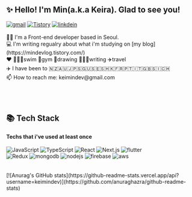 
## ✨ Hello! I'm Min(a.k.a Keira). Glad to see you!
<div align="left">
<a href="mailto:keimindev@gmail.com"><img alt="gmail" src ="https://img.shields.io/badge/Gmail-d14836?style=flat-square&logo=Gmail&logoColor=white&link=mailto:keimindev@gmail.com"/></a>
<a href="https://mindevlog.tistory.com/"><img alt="Tistory" src ="https://img.shields.io/badge/-Tistory-000000.svg?style=flat-square&logo=Tistory&logoColor=white"/></a>
<a href="https://www.linkedin.com/in/keira-min00/"><img alt="linkdein" src ="https://img.shields.io/badge/Linkedin-%230077b5.svg?style=flat-square&logo=linkedin&logoColor=white"/></a>
</div>
<br/>
👩🏻 I'm a Front-end developer based in Seoul.<br/>
💻 I'm writing regualry about what i'm studying on [my blog](https://mindevlog.tistory.com/)<br/>
❤️ 🏊🏻‍♀️swim 🏃gym 🎨drawing 👩🏻‍💻writing ✈️travel<br/>
✈️ I have been to 🇳🇿🇦🇺🇯🇵🇸🇬🇺🇸🇪🇸🇭🇰🇫🇷🇵🇹🇮🇹🇬🇧🇸🇮🇨🇭<br/>
📫 How to reach me: keimindev@gmail.com<br/>

<br/>
<br/>
<br/>


## 📚 Tech Stack 
#### Techs that i've used at least once
<div align="left">
<img alt="JavaScript" src ="https://img.shields.io/badge/-JavaScript-f7df1e.svg?&style=for-the-badge&logo=Javascript&logoColor=white"/>
<img alt="TypeScript" src ="https://img.shields.io/badge/-TypeScript-3178C6.svg?&style=for-the-badge&logo=Typescript&logoColor=white"/>
<img alt="React" src ="https://img.shields.io/badge/-React-61DAFB?logo=react&logoColor=white&style=for-the-badge"/>
<img alt="Next.js" src ="https://img.shields.io/badge/-Next.js-000000?logo=next.js&logoColor=white&style=for-the-badge"/>
<img alt="flutter" src ="https://img.shields.io/badge/-flutter-02569B?logo=flutter&logoColor=white&style=for-the-badge"/>
</div>
<div align="left">
<img alt="Redux" src ="https://img.shields.io/badge/-Redux-764abc?logo=redux&logoColor=white&style=for-the-badge"/>
<img alt="mongodb" src ="https://img.shields.io/badge/-MongoDB-47A248?logo=mongoDB&logoColor=white&style=for-the-badge"/>
<img alt="nodejs" src ="https://img.shields.io/badge/-Node.js-339933?logo=node.js&logoColor=white&style=for-the-badge"/>
<img alt="firebase" src ="https://img.shields.io/badge/-Firebase-FFCA28?logo=firebase&logoColor=white&style=for-the-badge"/>
<img alt="aws" src="https://img.shields.io/badge/-Amazon-232F3E?logo=Amazon&logoColor=white&style=for-the-badge"/>
</div>
<br/>
<br/>
[![Anurag's GitHub stats](https://github-readme-stats.vercel.app/api?username=keimindev)](https://github.com/anuraghazra/github-readme-stats)
<br/>
